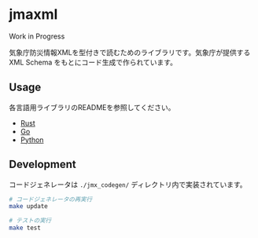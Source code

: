 # jmaxml

Work in Progress

気象庁防災情報XMLを型付きで読むためのライブラリです。気象庁が提供する XML Schema をもとにコード生成で作られています。

## Usage

各言語用ライブラリのREADMEを参照してください。

- [Rust](./jmaxml-go/)
- [Go](./jmaxml-go/)
- [Python](./jmaxml-py/)

## Development

コードジェネレータは `./jmx_codegen/` ディレクトリ内で実装されています。

```bash
# コードジェネレータの再実行
make update

# テストの実行
make test
```

